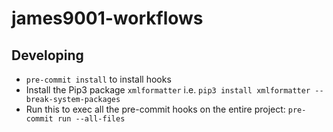 # james9001-workflows

## Developing

- `pre-commit install` to install hooks
- Install the Pip3 package `xmlformatter` i.e. `pip3 install xmlformatter --break-system-packages`
- Run this to exec all the pre-commit hooks on the entire project: `pre-commit run --all-files`
